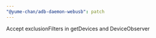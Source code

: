 ```yaml
---
"@yume-chan/adb-daemon-webusb": patch
---
```


Accept exclusionFilters in getDevices and DeviceObserver
